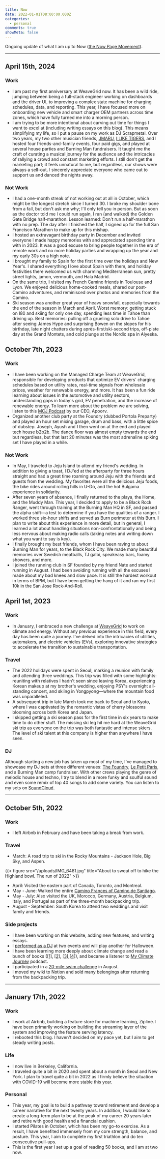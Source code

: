 ```yaml
---
title: Now
date: 2022-01-01T08:00:00.000Z
categories:
  - personal
comments: true
showMeta: false
---
```


Ongoing update of what I am up to Now ([the Now Page Movement](https://sive.rs/nowff)).

***

## April 15th, 2024

### Work

- I am past my first anniversary at WeaveGrid now. It has been a wild ride, jumping between being a full-stack engineer working on dashboards and the driver UI, to improving a complex state machine for charging schedules, data, and reporting. This year, I have focused more on onboarding new vehicle and smart charger OEM partners across time zones, which have fully turned me into a morning person.
- I am trying to be more intentional about carving out time for things I want to excel at (including writing essays on this blog). This means simplifying my life, so I put a pause on my work as DJ Scrapmetal. Over two years, my two other musician friends, [JMARU](https://www.instagram.com/jmarumusic), [I LIKE TIGERS](https://www.instagram.com/iliketigersofficial), and I hosted four friends-and-family events, four paid gigs, and played at several house parties and Burning Man fundraisers. It taught me the craft of curating a musical journey for the audience and the intricacies of rallying a crowd and constant marketing efforts. I still don't get the marketing part; it feels unnatural to me, but regardless, our shows were always a sell-out. I sincerely appreciate everyone who came out to support us and danced the nights away.

### Not Work

- I had a one-month streak of not working out at all in October, which might be the longest stretch since I turned 30. I broke my shoulder bone from a fall, but don't ask me why; I'll only tell you in person. But as soon as the doctor told me I could run again, I ran (and walked) the Golden Gate Bridge half-marathon. Lesson learned: Don't run a half-marathon with no prep. The day after I finished the half, I signed up for the full San Francisco Marathon to make up for this mishap.
- I hosted an extravagant birthday party in December and invited everyone I made happy memories with and appreciated spending time with in 2023. It was a good excuse to bring people together in the era of remote work and no more holiday parties and wrapping up the year and my early 30s on a high note.
- I brought my family to Spain for the first time over the holidays and New Year's. I shared everything I love about Spain with them, and holiday festivities there welcomed us with charming Mediterranean sun, pretty street lights, jamon, vermouth, and Hala Madrid.
- On the same trip, I visited my French Camino friends in Toulouse and Lyon. We enjoyed delicious home-cooked meals, shared our post-Camino adventures, and reminisced over photos and memories from the Camino.
- Ski season was another great year of heavy snowfall, especially towards the end of the season in March and April. Worst memory: getting stuck on I80 and skiing for only one day, spending less time in Tahoe than driving up. Best memories: pulling off a grueling solo drive to Tahoe after seeing James Hype and surprising Bowen on the slopes for his birthday, late night chatters  during après-first/ski-second trips, off-piste day at the Grand Montets, and cold plunge at the Nordic spa in Alyeska.

## October 7th, 2023

### Work

- I have been working on the Managed Charge Team at WeaveGrid, responsible for developing products that optimize EV drivers' charging schedules based on utility rates, real-time signals from wholesale prices, weather for renewable energy, and more. It has been a fun ride learning about issues in the automotive and utility sectors, understanding gaps in today's grid, EV penetration, and the increase of renewable energy. To learn more about the problem we are solving, listen to this [MCJ Podcast](https://www.mcjcollective.com/my-climate-journey-podcast/weavegrid) by our CEO, Apoorv.
- Organized another club party at the Foundry (dubbed Portola Preparty) and played an hour set mixing garage, drum and bass, with a little spice of dubstep. Joseph, Ayush and I then went on at the end and played tech house b2b2b. The dance floor was almost empty towards the end but regardless, but that last 20 minutes was the most adrenaline spiking set I have played in a while.

### Not Work

- In May, I traveled to Jeju Island to attend my friend's wedding. In addition to giving a toast, I DJ'ed at the afterparty for three hours straight and had a great time roaming around Jeju with the friends and guests from the wedding. My favorites were all the delicious Jeju foods, the bike rides around rolling hills in U-Do, and the hot Bulgama experience in solidarity.
- After seven years of absence, I finally returned to the playa, the Home, and the Muddy Man. This year, I decided to apply to be a Black Rock Ranger, went through training at the Burning Man HQ in SF, and passed the alpha shift—a test to determine if you have the qualities of a ranger. I worked three six-hour shifts and served as Burn perimeter at this Burn. I plan to write about this experience in more detail, but in general, I learned a lot about handling situations non-confrontationally and being less nervous about making radio calls (taking notes and writing down what you want to say is key).
- I finally brought my best friends, whom I have been raving to about Burning Man for years, to the Black Rock City. We made many beautiful memories over Swedish meatballs, TJ galbi, speakeasy bars, foamy showers, and more.
- I joined the running club in SF founded by my friend Nate and started running in August. I had been avoiding running with all the excuses I made about my bad knees and slow pace. It is still the hardest workout in terms of BPM, but I have been getting the hang of it and ran my first 10k in the San Jose Rock-And-Roll.

## April 1st, 2023

### Work

* In January, I embraced a new challenge at [WeaveGrid](https://www.weavegrid.com/ "WeaveGrid") to work on climate and energy. Without any previous experience in this field, every day has been quite a journey. I've delved into the intricacies of utilities, automakers, and electric vehicles (EVs), exploring innovative strategies to accelerate the transition to sustainable transportation.

### Travel

* The 2022 holidays were spent in Seoul, marking a reunion with family and attending three weddings. This trip was filled with some highlights: reuniting with relatives I hadn't seen since leaving Korea, experiencing Korean makeup at my brother's wedding, enjoying PSY's overnight all-standing concert, and skiing in Yongpyong—where the mountain food was unparalleled.
* A subsequent trip in late March took me back to Seoul and to Kyoto, where I was captivated by the romantic vistas of cherry blossoms blooming across both Korea and Japan.
* I skipped getting a ski season pass for the first time in six years to make time to do other stuff. The missing ski leg hit me hard at the WeaveGrid ski trip as everyone on the trip was both fantastic and intense skiers. The level of ski talent at this company is higher than anywhere I have seen.

### DJ

Although starting a new job has taken up most of my time, I've managed to showcase my DJ sets at three different venues: [The Foundry](https://www.thefoundrysf.com/ "The Foundry"), [Le Petit Paris](https://lppsf.com/ "Le Petit Paris"), and a Burning Man camp fundraiser. With other crews playing the genre of melodic house and techno, I try to blend in a more funky and soulful sound and even some remix of top 40 songs to add some variety. You can listen to my sets on [SoundCloud](https://soundcloud.com/djscrapmetal).

***

## October 5th, 2022

### Work

* I left Airbnb in February and have been taking a break from work.

### Travel

* March: A road trip to ski in the Rocky Mountains - Jackson Hole, Big Sky, and Aspen.

{{< figure src="/uploads/IMG_6481.jpg" title="About to sweat off to hike the Highland bowl. The run of 2022" >}}


* April: Visited the eastern part of Canada, Toronto, and Montreal.
* May - June: Walked the entire [Camino Frances of Camino de Santiago](/tags/camino-de-santiago/).
* May - July: Also visited the UK, Morocco, Germany, Austria, Belgium, Italy, and Portugal as part of the three-month backpacking trip.
* August - September: South Korea to attend two weddings and visit family and friends.

### Side projects

* I have been working on this website, adding new features, and writing essays.
* I [performed as a DJ](https://www.soundcloud.com/djscrapmetal) at two events and will play another for Halloween.
* I have been learning more deeply about climate change and read a bunch of books ([\[1\]](https://www.amazon.com/Uninhabitable-Earth-Life-After-Warming/dp/0525576703), [\[2\]](https://www.amazon.com/Apocalypse-Never-Environmental-Alarmism-Hurts/dp/B07YCSVVGR), [\[3\]](https://www.amazon.com/Ministry-Future-Kim-Stanley-Robinson-ebook/dp/B084FY1NXB/),[\[4\]](https://www.amazon.com/How-Avoid-Climate-Disaster-Breakthroughs/dp/B082QYFLDR)), and became a listener to [My Climate Journey](https://www.mcjcollective.com/media/podcast) podcast.
* I participated in a [20-mile swim challenge](https://www.facebook.com/donate/363510702622749/) in August.
* I moved my wiki to Notion and sold many belongings after returning from the backpacking trip.

***

## January 17th, 2022

### Work

* I work at Airbnb, building a feature store for machine learning, Zipline. I have been primarily working on building the streaming layer of the system and improving the feature serving latency.
* I rebooted this blog. I haven't decided on my pace yet, but I aim to get steady writing posts.

### Life

* I now live in Berkeley, California.
* I traveled quite a bit in 2020 and spent about a month in Seoul and New York. I plan to travel quite a bit in 2022 as I firmly believe the situation with COVID-19 will become more stable this year.

### Personal

* This year, my goal is to build a pathway toward retirement and develop a career narrative for the next twenty years. In addition, I would like to create a long-term plan to be at the peak of my career 20 years later and retire with good health and a financial cushion.
* I started Pilates in October, which has been my go-to exercise. As a result, I have benefited immensely from my core strength, balance, and posture. This year, I aim to complete my first triathlon and do ten consecutive pull-ups.
* This is the first year I set up a goal of reading 50 books, and I am at two now.
